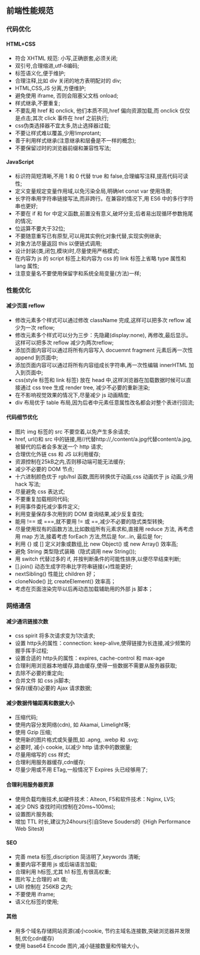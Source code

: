 ## 前端性能规范

### 代码优化

#### HTML+CSS

- 符合 XHTML 规范: 小写,正确嵌套,必须关闭;
- 双引号,合理缩进,utf-8编码;
- 标签语义化,便于维护;
- 合理注释,比如 div 关闭的地方表明配对的 div;
- HTML,CSS,JS 分离,方便维护;
- 避免使用 iframe, 否则会阻塞父文档 onload;
- 样式继承,不要重复;
- 不要乱用 href 和 onclick, 他们本质不同,href 偏向资源加载,而 onclick 仅仅是点击;其次 click 事件在 href 之前执行;
- css伪类选择器不宜太多,防止选择器过载;
- 不要让样式难以覆盖,少用!improtant;
- 善于利用样式继承(注意继承和层叠是不一样的概念);
- 不要保留过时的浏览器前缀和兼容性写法;

#### JavaScript
- 标识符简短清晰,不用 1 和 0 代替 true 和 false,合理编写注释,提高代码可读性;
- 定义变量规定变量作用域,以免污染全局,明确let const var 使用场景;
- 长字符串用字符串链接写法,而非跨行。在兼容的情况下,用 ES6 中的多行字符串也更好;
- 不要在 if 和 for 中定义函数,前置没有意义,破坏分支;后者易出现循环参数拖尾的情况;
- 位运算不要大于32位;
- 不要随意重写已有原型,可以用其实例化对象代替,实现实例继承;
- 对象方法尽量返回 this 以便链式调用;
- 设计封装(类,闭包,模块)时,尽量使用严格模式;
- 在内容为 js 的 script 标签上和内容为 css 的 link 标签上省略 type 属性和 lang 属性;
- 注意变量名不要使用保留字和系统全局变量(方法)一样;

### 性能优化

#### 减少页面 reflow
- 修改元素多个样式可以通过修改 className 完成,这样可以把多次 reflow 减少为一次 reflow;
- 修改元素多个样式可以分为三步：先隐藏(display:none), 再修改,最后显示。这样可以把多次 reflow 减少为两次reflow;
- 添加页面内容可以通过将所有内容写入 docuemnt fragment 元素后再一次性 append 到页面中;
- 添加页面内容可以通过将所有内容组成长字符串,再一次性编辑 innerHTML 加入到页面中;
- css(style 标签和 link 标签) 放在 head 中,这样浏览器在加载数据时候可以直接通过 css tree 生成 render tree, 减少不必要的重新渲染;
- 在不影响视觉效果的情况下,尽量减少 js 动画精度;
- div 布局优于 table 布局,因为后者中元素任意属性改名都会对整个表进行回流;

#### 代码细节优化
- 图片 img 标签的 src 不要空着,以免产生多余请求;
- href, url()和 src 中的链接,用//代替http://,/content/a.jpg代替content/a.jpg, 被替代的后者会多发送一个 http 请求;
- 合理优化外链 css 和 JS 以利用缓存;
- 资源控制在25kB之内,否则移动端可能无法缓存;
- 减少不必要的 DOM 节点;
- 十六进制颜色优于 rgb/hsl 函数,图形转换优于动画,css 动画优于 js 动画,少用 hack 写法;
- 尽量避免 css 表达式;
- 不要重复加载相同代码;
- 利用事件委托减少事件定义;
- 利用变量保存多次用到的 DOM 查询结果,减少反复查找;
- 能用 !== 或 ===,就不要用 != 或 ==,减少不必要的隐式类型转换;
- 尽量使用现有的函数方法,比如数组所有元素求和,直接用 reduce 方法, 再考虑用 map 方法,接着考虑 forEach 方法,然后是 for...in, 最后是 for;
- 利用 {} 或 [] 定义对象或数组,比 new Object() 或 new Array() 效率高;
- 避免 String 类型隐式装箱（隐式调用 new String());
- 用 switch 代替过多的 if, 并按判断条件的可能性排序,以便尽早结束判断;
- [].join() 动态生成字符串比字符串链接(+)性能更好;
- nextSibling() 性能比 children 好；
- cloneNode() 比 createElement() 效率高；
- 考虑在页面渲染完毕以后再动态加载辅助用的外部 js 脚本；

### 网络通信

#### 减少通讯链接次数

- css spirit 将多次请求变为1次请求;
- 设置 http头的属性：connection: keep-alive,使得链接为长连接,减少频繁的握手挥手过程;
- 设置合适的 http头的属性：expires, cache-control 和 max-age
- 合理利用浏览器本地缓存,路由缓存,使得一些数据不需要从服务器获取;
- 去除不必要的重定向;
- 合并文件 如 css js脚本;
- 保存(缓存)必要的 Ajax 请求数据;

#### 减少数据传输距离和数据大小

- 压缩代码;
- 使用内容分发网络(cdn), 如 Akamai, Limelight等;
- 使用 Gzip 压缩;
- 使用新的图片格式或矢量图,如 .apng, .webp 和 .svg;
- 必要时, 减小 cookie, 以减少 http 请求中的数据量;
- 尽量用缩写的 css 样式;
- 合理利用服务器缓存,cdn缓存;
- 尽量少用或不用 ETag,一般情况下 Expires 头已经够用了;

#### 合理利用服务器资源

- 使用负载均衡技术,如硬件技术：Alteon, F5和软件技术：Nginx, LVS;
- 减少 DNS 查找时间(控制在20ms~100ms);
- 设置图片服务器;
- 增加 TTL 时长,建议为24hours(引自Steve Souders的《High Performance Web Sites》)

#### SEO
- 完善 meta 标签,discription 简洁明了,keywords 清晰;
- 重要内容不要用 js 或后端语言加载;
- 合理利用 h标签,尤其 h1 标签,有很高权重;
- 图片写上合理的 alt 值;
- URI 控制在 256KB 之内;
- 不要使用 iframe;
- 语义化标签的使用;

#### 其他
- 用多个域名存储网站资源(减小cookie, 节约主域名连接数,突破浏览器并发限制,优化cdn缓存)
- 使用 base64 Encode 图片,减小链接数量和传输大小。